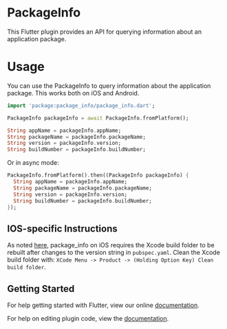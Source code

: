 # PackageInfo

This Flutter plugin provides an API for querying information about an
application package.

# Usage

You can use the PackageInfo to query information about the
application package. This works both on iOS and Android.

```dart
import 'package:package_info/package_info.dart';

PackageInfo packageInfo = await PackageInfo.fromPlatform();

String appName = packageInfo.appName;
String packageName = packageInfo.packageName;
String version = packageInfo.version;
String buildNumber = packageInfo.buildNumber;
```

Or in async mode:

```dart
PackageInfo.fromPlatform().then((PackageInfo packageInfo) {
  String appName = packageInfo.appName;
  String packageName = packageInfo.packageName;
  String version = packageInfo.version;
  String buildNumber = packageInfo.buildNumber;
});
```

## IOS-specific Instructions

As noted [here](https://github.com/flutter/flutter/issues/20761#issuecomment-493434578), package_info on iOS 
requires the Xcode build folder to be rebuilt after changes to the version string in `pubspec.yaml`. 
Clean the Xcode build folder with: 
`XCode Menu -> Product -> (Holding Option Key) Clean build folder`. 

## Getting Started

For help getting started with Flutter, view our online
[documentation](http://flutter.io/).

For help on editing plugin code, view the [documentation](https://flutter.io/platform-plugins/#edit-code).
